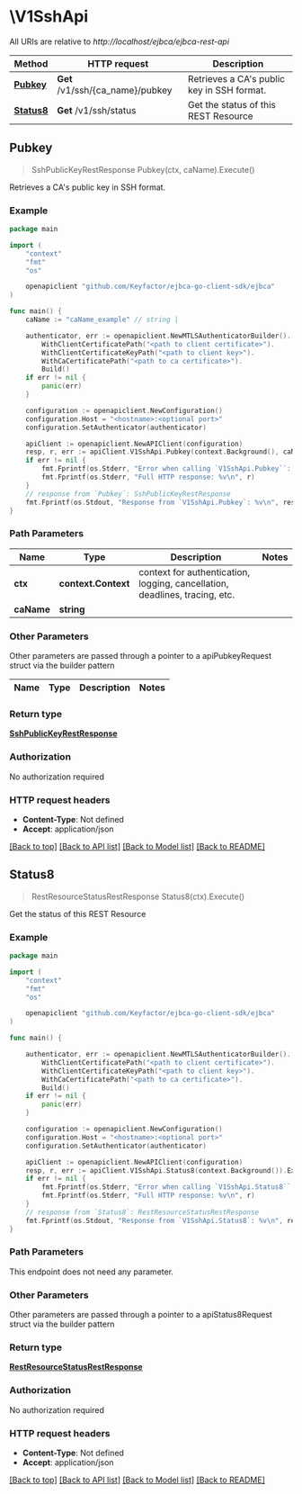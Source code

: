 # \V1SshApi

All URIs are relative to *http://localhost/ejbca/ejbca-rest-api*

Method | HTTP request | Description
------------- | ------------- | -------------
[**Pubkey**](V1SshApi.md#Pubkey) | **Get** /v1/ssh/{ca_name}/pubkey | Retrieves a CA&#39;s public key in SSH format.
[**Status8**](V1SshApi.md#Status8) | **Get** /v1/ssh/status | Get the status of this REST Resource



## Pubkey

> SshPublicKeyRestResponse Pubkey(ctx, caName).Execute()

Retrieves a CA's public key in SSH format.



### Example

```go
package main

import (
    "context"
    "fmt"
    "os"

    openapiclient "github.com/Keyfactor/ejbca-go-client-sdk/ejbca"
)

func main() {
    caName := "caName_example" // string | 

    authenticator, err := openapiclient.NewMTLSAuthenticatorBuilder().
        WithClientCertificatePath("<path to client certificate>").
        WithClientCertificateKeyPath("<path to client key>").
        WithCaCertificatePath("<path to ca certificate>").
        Build()
    if err != nil {
        panic(err)
    }

    configuration := openapiclient.NewConfiguration()
    configuration.Host = "<hostname>:<optional port>"
    configuration.SetAuthenticator(authenticator)

    apiClient := openapiclient.NewAPIClient(configuration)
    resp, r, err := apiClient.V1SshApi.Pubkey(context.Background(), caName).Execute()
    if err != nil {
        fmt.Fprintf(os.Stderr, "Error when calling `V1SshApi.Pubkey``: %v\n", err)
        fmt.Fprintf(os.Stderr, "Full HTTP response: %v\n", r)
    }
    // response from `Pubkey`: SshPublicKeyRestResponse
    fmt.Fprintf(os.Stdout, "Response from `V1SshApi.Pubkey`: %v\n", resp)
}
```

### Path Parameters


Name | Type | Description  | Notes
------------- | ------------- | ------------- | -------------
**ctx** | **context.Context** | context for authentication, logging, cancellation, deadlines, tracing, etc.
**caName** | **string** |  | 

### Other Parameters

Other parameters are passed through a pointer to a apiPubkeyRequest struct via the builder pattern


Name | Type | Description  | Notes
------------- | ------------- | ------------- | -------------


### Return type

[**SshPublicKeyRestResponse**](SshPublicKeyRestResponse.md)

### Authorization

No authorization required

### HTTP request headers

- **Content-Type**: Not defined
- **Accept**: application/json

[[Back to top]](#) [[Back to API list]](../README.md#documentation-for-api-endpoints)
[[Back to Model list]](../README.md#documentation-for-models)
[[Back to README]](../README.md)


## Status8

> RestResourceStatusRestResponse Status8(ctx).Execute()

Get the status of this REST Resource



### Example

```go
package main

import (
    "context"
    "fmt"
    "os"

    openapiclient "github.com/Keyfactor/ejbca-go-client-sdk/ejbca"
)

func main() {

    authenticator, err := openapiclient.NewMTLSAuthenticatorBuilder().
        WithClientCertificatePath("<path to client certificate>").
        WithClientCertificateKeyPath("<path to client key>").
        WithCaCertificatePath("<path to ca certificate>").
        Build()
    if err != nil {
        panic(err)
    }

    configuration := openapiclient.NewConfiguration()
    configuration.Host = "<hostname>:<optional port>"
    configuration.SetAuthenticator(authenticator)

    apiClient := openapiclient.NewAPIClient(configuration)
    resp, r, err := apiClient.V1SshApi.Status8(context.Background()).Execute()
    if err != nil {
        fmt.Fprintf(os.Stderr, "Error when calling `V1SshApi.Status8``: %v\n", err)
        fmt.Fprintf(os.Stderr, "Full HTTP response: %v\n", r)
    }
    // response from `Status8`: RestResourceStatusRestResponse
    fmt.Fprintf(os.Stdout, "Response from `V1SshApi.Status8`: %v\n", resp)
}
```

### Path Parameters

This endpoint does not need any parameter.

### Other Parameters

Other parameters are passed through a pointer to a apiStatus8Request struct via the builder pattern


### Return type

[**RestResourceStatusRestResponse**](RestResourceStatusRestResponse.md)

### Authorization

No authorization required

### HTTP request headers

- **Content-Type**: Not defined
- **Accept**: application/json

[[Back to top]](#) [[Back to API list]](../README.md#documentation-for-api-endpoints)
[[Back to Model list]](../README.md#documentation-for-models)
[[Back to README]](../README.md)

